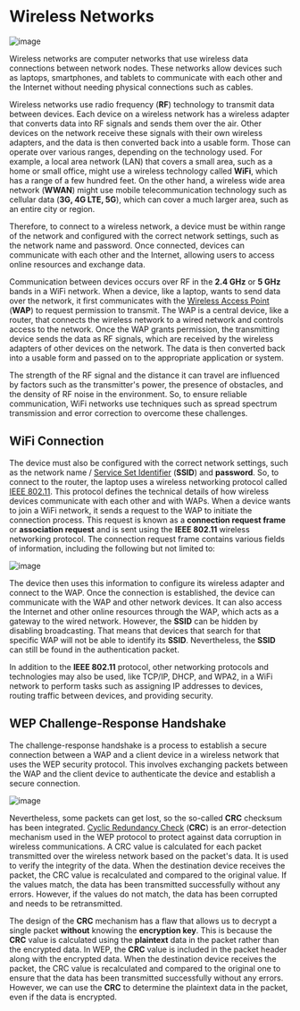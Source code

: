  # Wireless Networks

![image](https://github.com/user-attachments/assets/924f27b3-2f67-4f98-add1-574709ae583e)

Wireless networks are computer networks that use wireless data connections between network nodes. These networks allow devices such as laptops, smartphones, and tablets to communicate with each other and the Internet without needing physical connections such as cables.

Wireless networks use radio frequency (**RF**) technology to transmit data between devices. Each device on a wireless network has a wireless adapter that converts data into RF signals and sends them over the air. Other devices on the network receive these signals with their own wireless adapters, and the data is then converted back into a usable form. Those can operate over various ranges, depending on the technology used. For example, a local area network (LAN) that covers a small area, such as a home or small office, might use a wireless technology called **WiFi**, which has a range of a few hundred feet. On the other hand, a wireless wide area network (**WWAN**) might use mobile telecommunication technology such as cellular data (**3G, 4G LTE, 5G**), which can cover a much larger area, such as an entire city or region.

Therefore, to connect to a wireless network, a device must be within range of the network and configured with the correct network settings, such as the network name and password. Once connected, devices can communicate with each other and the Internet, allowing users to access online resources and exchange data.

Communication between devices occurs over RF in the **2.4 GHz** or **5 GHz** bands in a WiFi network. When a device, like a laptop, wants to send data over the network, it first communicates with the [Wireless Access Point](https://en.wikipedia.org/wiki/Wireless_access_point) (**WAP**) to request permission to transmit. The WAP is a central device, like a router, that connects the wireless network to a wired network and controls access to the network.
Once the WAP grants permission, the transmitting device sends the data as RF signals, which are received by the wireless adapters of other devices on the network. The data is then converted back into a usable form and passed on to the appropriate application or system.

The strength of the RF signal and the distance it can travel are influenced by factors such as the transmitter's power, the presence of obstacles, and the density of RF noise in the environment. So, to ensure reliable communication, WiFi networks use techniques such as spread spectrum transmission and error correction to overcome these challenges.

## WiFi Connection

The device must also be configured with the correct network settings, such as the network name / [Service Set Identifier](https://www.geeksforgeeks.org/service-set-identifier-ssid-in-computer-network/) (**SSID**) and **password**. So, to connect to the router, the laptop uses a wireless networking protocol called [IEEE 802.11](https://en.wikipedia.org/wiki/IEEE_802.11). This protocol defines the technical details of how wireless devices communicate with each other and with WAPs. When a device wants to join a WiFi network, it sends a request to the WAP to initiate the connection process. This request is known as a **connection request frame** or **association request** and is sent using the **IEEE 802.11** wireless networking protocol. The connection request frame contains various fields of information, including the following but not limited to:

![image](https://github.com/user-attachments/assets/5f5492c6-790c-4adb-ae54-c5c026103f87)

The device then uses this information to configure its wireless adapter and connect to the WAP. Once the connection is established, the device can communicate with the WAP and other network devices. It can also access the Internet and other online resources through the WAP, which acts as a gateway to the wired network. However, the **SSID** can be hidden by disabling broadcasting. That means that devices that search for that specific WAP will not be able to identify its **SSID**. Nevertheless, the **SSID** can still be found in the authentication packet.

In addition to the **IEEE 802.11** protocol, other networking protocols and technologies may also be used, like TCP/IP, DHCP, and WPA2, in a WiFi network to perform tasks such as assigning IP addresses to devices, routing traffic between devices, and providing security.

## WEP Challenge-Response Handshake

The challenge-response handshake is a process to establish a secure connection between a WAP and a client device in a wireless network that uses the WEP security protocol. This involves exchanging packets between the WAP and the client device to authenticate the device and establish a secure connection.

![image](https://github.com/user-attachments/assets/e1d717f0-43df-4cf9-af22-261c93f5e741)

Nevertheless, some packets can get lost, so the so-called **CRC** checksum has been integrated. [Cyclic Redundancy Check](https://en.wikipedia.org/wiki/Cyclic_redundancy_check) (**CRC**) is an error-detection mechanism used in the WEP protocol to protect against data corruption in wireless communications. A CRC value is calculated for each packet transmitted over the wireless network based on the packet's data. It is used to verify the integrity of the data. When the destination device receives the packet, the CRC value is recalculated and compared to the original value. If the values match, the data has been transmitted successfully without any errors. However, if the values do not match, the data has been corrupted and needs to be retransmitted.

The design of the **CRC** mechanism has a flaw that allows us to decrypt a single packet **without** knowing the **encryption key**. This is because the **CRC** value is calculated using the **plaintext** data in the packet rather than the encrypted data. In WEP, the **CRC** value is included in the packet header along with the encrypted data. When the destination device receives the packet, the CRC value is recalculated and compared to the original one to ensure that the data has been transmitted successfully without any errors. However, we can use the **CRC** to determine the plaintext data in the packet, even if the data is encrypted.
